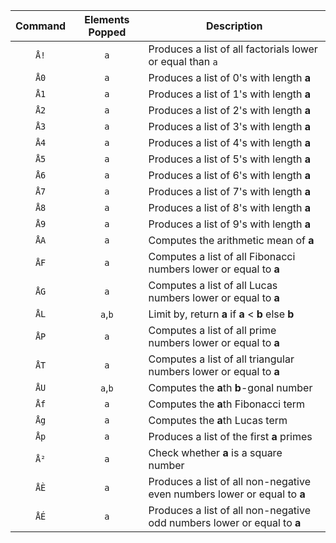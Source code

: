 | Command | Elements Popped | Description |
|:-------:|:---------------:| ----------- |
| `Å!` | `a` | Produces a list of all factorials lower or equal than `a` |
| `Å0` | `a` | Produces a list of 0's with length **a** |
| `Å1` | `a` | Produces a list of 1's with length **a** |
| `Å2` | `a` | Produces a list of 2's with length **a** |
| `Å3` | `a` | Produces a list of 3's with length **a** |
| `Å4` | `a` | Produces a list of 4's with length **a** |
| `Å5` | `a` | Produces a list of 5's with length **a** |
| `Å6` | `a` | Produces a list of 6's with length **a** |
| `Å7` | `a` | Produces a list of 7's with length **a** |
| `Å8` | `a` | Produces a list of 8's with length **a** |
| `Å9` | `a` | Produces a list of 9's with length **a** |
| `ÅA` | `a` | Computes the arithmetic mean of **a** |
| `ÅF` | `a` | Computes a list of all Fibonacci numbers lower or equal to **a** |
| `ÅG` | `a` | Computes a list of all Lucas numbers lower or equal to **a** |
| `ÅL` | `a`,`b` | Limit by, return **a** if **a** < **b** else **b** |
| `ÅP` | `a` | Computes a list of all prime numbers lower or equal to **a** |
| `ÅT` | `a` | Computes a list of all triangular numbers lower or equal to **a** |
| `ÅU` | `a`,`b` | Computes the **a**th **b**-gonal number |
| `Åf` | `a` | Computes the **a**th Fibonacci term |
| `Åg` | `a` | Computes the **a**th Lucas term |
| `Åp` | `a` | Produces a list of the first **a** primes |
| `Å²` | `a` | Check whether **a** is a square number |
| `ÅÈ` | `a` | Produces a list of all non-negative even numbers lower or equal to **a** |
| `ÅÉ` | `a` | Produces a list of all non-negative odd numbers lower or equal to **a** |